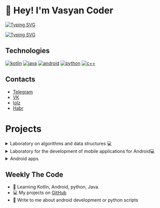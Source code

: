 # 👋 Hey! I'm Vasyan Coder
[![Typing SVG](https://readme-typing-svg.herokuapp.com?font=Fira+Code&pause=1000&color=1E9257&center=true&width=435&lines=I'm+android+developer)](https://git.io/typing-svg)

[![Typing SVG](https://readme-typing-svg.herokuapp.com?font=Fira+Code&pause=1000&color=1A7AFF&center=true&width=435&lines=Welcome+:\))](https://git.io/typing-svg)

## Technologies
[![kotlin](https://img.shields.io/badge/-Kotlin-61DBFB?style=for-the-badge&labelColor=black&logo=kotlin&logoColor=5256ce)](#) [![java](https://img.shields.io/badge/-Java-ED8B00?style=for-the-badge&labelColor=black&logo=java&logoColor=1e9257)](#) [![android](https://img.shields.io/badge/-Android-1e9257?style=for-the-badge&labelColor=black&logo=android&logoColor=1e9257)](#) [![python](https://img.shields.io/badge/-Python-346998?style=for-the-badge&labelColor=black&logo=python&logoColor=346998)](#) [![c++](https://img.shields.io/badge/-C++-6092c7?style=for-the-badge&labelColor=black&logo=c%2b%2b&logoColor=6092c7)](#)



## Contacts
+ [Telegram](https://t.me/vasyan_coder)
+ [VK](https://vk.com/vasyan.coder)
+ [lolz](https://lolz.guru/members/5696348/)
+ [Habr](https://habr.com/ru/users/BacuJluu_AJlu6a6aeBu4/posts/)

# Projects

<details> 
  <summary>Laboratory on algorithms and data structures 💻</summary>
  <br/>
    <a href="https://github.com/vasyan-coder/GiphyTestApi"><img alt="" src="https://github-readme-stats.vercel.app/api/pin/?username=vasyan-coder&repo=Pyatiminutka-Project&theme=radical"/></a>
  <br/>
</details>

<details> 
  <summary>Laboratory for the development of mobile applications for Android💻</summary>
  <br/>
    <a href=""><img alt=""/></a>
  <br/>
</details>

<details> 
  <summary>Android apps</summary>
  <br/>
    <p href="https://github.com/vasyan-coder/GiphyTestApi"><img alt="" src="https://github-readme-stats.vercel.app/api/pin/?username=vasyan-coder&repo=ShoppingList&theme=radical"/></p>
    <p href="https://github.com/vasyan-coder/ShoppingList"><img alt="" src="https://github-readme-stats.vercel.app/api/pin/?username=vasyan-coder&repo=ShoppingList&theme=radical"/></p>
    <p href="https://github.com/vasyan-coder/Pyatiminutka-Project"><img alt="" src="https://github-readme-stats.vercel.app/api/pin/?username=vasyan-coder&repo=Pyatiminutka-Project&theme=radical"/></p>
  <br/>
</details>

## Weekly The Code
+ 🔭 Learning Kotlin, Android, python, Java.
+ 💻 My projects on <a href="https://github.com/vasyan-coder">GitHub</a>
+ 💬 Write to me about android development or python scripts

